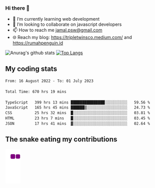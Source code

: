 ### Hi there 👋

<!--
**padepokanpenguin/padepokanpenguin** is a ✨ _special_ ✨ repository because its `README.md` (this file) appears on your GitHub profile.
-->

- 🌱 I’m currently learning  web development
- 👯 I’m looking to collaborate on javascript developers
- 📫 How to reach me jamal.psw@gmail.com
- 🌐 Reach my blog:
   https://tripletwinsco.medium.com/ and
   https://rumahpenguin.id

![Anurag's github stats](https://github-readme-stats.vercel.app/api?username=padepokanpenguin&count_private=true&disable_animations=false&show_icons=true&theme=default)
[![Top Langs](https://github-readme-stats.vercel.app/api/top-langs/?username=padepokanpenguin&theme=default&layout=compact)](https://github.com/padepokanpenguin)

## My coding stats

<!--START_SECTION:waka-->

```txt
From: 16 August 2022 - To: 01 July 2023

Total Time: 670 hrs 19 mins

TypeScript   399 hrs 13 mins ███████████████░░░░░░░░░░   59.56 %
JavaScript   165 hrs 45 mins ██████▒░░░░░░░░░░░░░░░░░░   24.73 %
CSS          25 hrs 32 mins  █░░░░░░░░░░░░░░░░░░░░░░░░   03.81 %
HTML         23 hrs 7 mins   █░░░░░░░░░░░░░░░░░░░░░░░░   03.45 %
JSON         17 hrs 41 mins  ▓░░░░░░░░░░░░░░░░░░░░░░░░   02.64 %
```

<!--END_SECTION:waka-->


## The snake eating my contributions
![snake gif](https://github.com/padepokanpenguin/padepokanpenguin/blob/output/github-contribution-grid-snake.gif)

